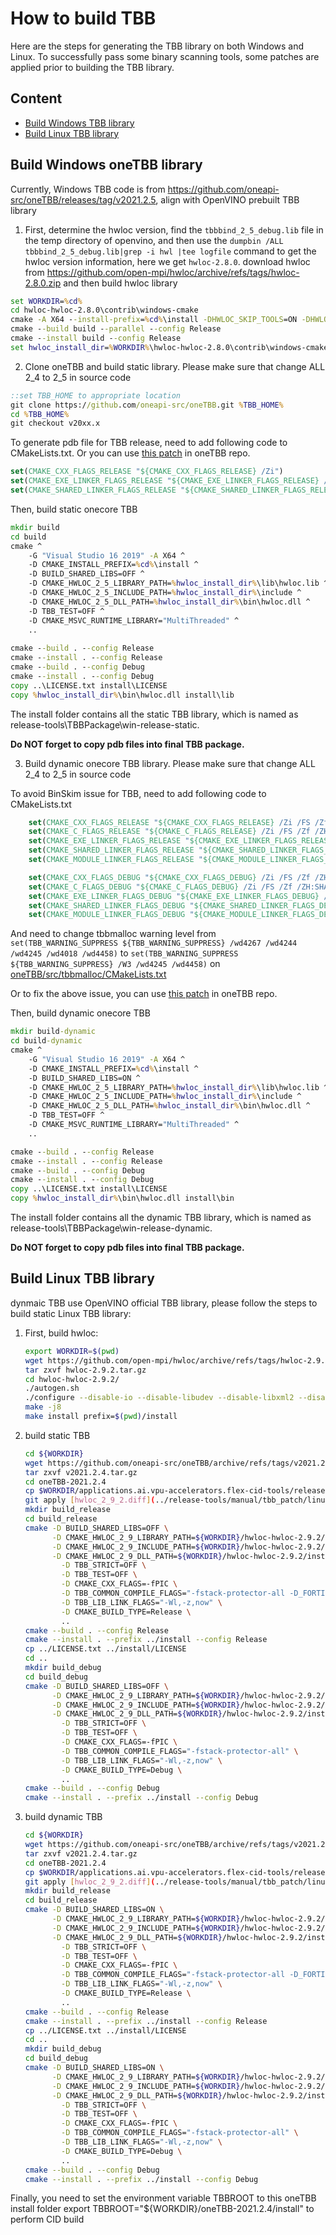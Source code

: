 # How to build TBB

Here are the steps for generating the TBB library on both Windows and Linux. To successfully pass some binary scanning tools, some patches are applied prior to building the TBB library.

## Content
* [Build Windows TBB library](#Build_Windows_TBB_library)
* [Build Linux TBB library](#Build_Linux_TBB_library)


## <span id="Build_Windows_TBB_library">Build Windows oneTBB library</span>

Currently, Windows TBB code is from https://github.com/oneapi-src/oneTBB/releases/tag/v2021.2.5, align with OpenVINO prebuilt TBB library

1. First, determine the hwloc version, find the ```tbbbind_2_5_debug.lib``` file in the temp directory of openvino, and then use the ```dumpbin /ALL tbbbind_2_5_debug.lib|grep -i hwl |tee logfile``` command to get the hwloc version information, here we get ```hwloc-2.8.0```. download hwloc from https://github.com/open-mpi/hwloc/archive/refs/tags/hwloc-2.8.0.zip and then build hwloc library

```bat
set WORKDIR=%cd%
cd hwloc-hwloc-2.8.0\contrib\windows-cmake
cmake -A X64 --install-prefix=%cd%\install -DHWLOC_SKIP_TOOLS=ON -DHWLOC_WITH_LIBXML2=OFF -DBUILD_SHARED_LIBS=ON -B build
cmake --build build --parallel --config Release
cmake --install build --config Release
set hwloc_install_dir=%WORKDIR%\hwloc-hwloc-2.8.0\contrib\windows-cmake\install
```

2. Clone oneTBB and build static library. Please make sure that change ALL 2_4 to 2_5 in source code

```bat
::set TBB_HOME to appropriate location
git clone https://github.com/oneapi-src/oneTBB.git %TBB_HOME%
cd %TBB_HOME%
git checkout v20xx.x
```

To generate pdb file for TBB release, need to add following code to CMakeLists.txt. Or you can use [this patch](../release-tools/manual/tbb_patch/windows/1.static_patch.diff) in oneTBB repo.

```cmake
set(CMAKE_CXX_FLAGS_RELEASE "${CMAKE_CXX_FLAGS_RELEASE} /Zi")
set(CMAKE_EXE_LINKER_FLAGS_RELEASE "${CMAKE_EXE_LINKER_FLAGS_RELEASE} /DEBUG /OPT:REF /OPT:ICF")
set(CMAKE_SHARED_LINKER_FLAGS_RELEASE "${CMAKE_SHARED_LINKER_FLAGS_RELEASE} /DEBUG /OPT:REF /OPT:ICF")
```

Then, build static onecore TBB

```bat
mkdir build
cd build
cmake ^
    -G "Visual Studio 16 2019" -A X64 ^
    -D CMAKE_INSTALL_PREFIX=%cd%\install ^
    -D BUILD_SHARED_LIBS=OFF ^
    -D CMAKE_HWLOC_2_5_LIBRARY_PATH=%hwloc_install_dir%\lib\hwloc.lib ^
    -D CMAKE_HWLOC_2_5_INCLUDE_PATH=%hwloc_install_dir%\include ^
    -D CMAKE_HWLOC_2_5_DLL_PATH=%hwloc_install_dir%\bin\hwloc.dll ^
    -D TBB_TEST=OFF ^
    -D CMAKE_MSVC_RUNTIME_LIBRARY="MultiThreaded" ^
    ..
        
cmake --build . --config Release
cmake --install . --config Release
cmake --build . --config Debug
cmake --install . --config Debug
copy ..\LICENSE.txt install\LICENSE
copy %hwloc_install_dir%\bin\hwloc.dll install\lib
```

The install folder contains all the static TBB library, which is named as release-tools\TBBPackage\win-release-static.

**Do NOT forget to copy pdb files into final TBB package.**

3. Build dynamic onecore TBB library. Please make sure that change ALL 2_4 to 2_5 in source code

To avoid BinSkim issue for TBB, need to add following code to CMakeLists.txt

```cmake
    set(CMAKE_CXX_FLAGS_RELEASE "${CMAKE_CXX_FLAGS_RELEASE} /Zi /FS /Zf /ZH:SHA_256 /guard:cf /Qspectre /sdl")
    set(CMAKE_C_FLAGS_RELEASE "${CMAKE_C_FLAGS_RELEASE} /Zi /FS /Zf /ZH:SHA_256 /guard:cf /Qspectre /sdl")
    set(CMAKE_EXE_LINKER_FLAGS_RELEASE "${CMAKE_EXE_LINKER_FLAGS_RELEASE} /DEBUG /OPT:REF /OPT:ICF /INCREMENTAL:NO /CETCOMPAT /guard:cf /sdl  /LTCG")
    set(CMAKE_SHARED_LINKER_FLAGS_RELEASE "${CMAKE_SHARED_LINKER_FLAGS_RELEASE} /DEBUG /OPT:REF /OPT:ICF /INCREMENTAL:NO /CETCOMPAT /guard:cf /sdl /LTCG")
    set(CMAKE_MODULE_LINKER_FLAGS_RELEASE "${CMAKE_MODULE_LINKER_FLAGS_RELEASE} /DEBUG /OPT:REF /OPT:ICF /INCREMENTAL:NO /CETCOMPAT /guard:cf /sdl /LTCG")

    set(CMAKE_CXX_FLAGS_DEBUG "${CMAKE_CXX_FLAGS_DEBUG} /Zi /FS /Zf /ZH:SHA_256 /guard:cf /Qspectre /sdl")
    set(CMAKE_C_FLAGS_DEBUG "${CMAKE_C_FLAGS_DEBUG} /Zi /FS /Zf /ZH:SHA_256 /guard:cf /Qspectre /sdl")
    set(CMAKE_EXE_LINKER_FLAGS_DEBUG "${CMAKE_EXE_LINKER_FLAGS_DEBUG} /DEBUG /OPT:REF /OPT:ICF /INCREMENTAL:NO /CETCOMPAT /guard:cf /sdl /LTCG")
    set(CMAKE_SHARED_LINKER_FLAGS_DEBUG "${CMAKE_SHARED_LINKER_FLAGS_DEBUG} /DEBUG /OPT:REF /OPT:ICF /INCREMENTAL:NO /CETCOMPAT /guard:cf /sdl /LTCG")
    set(CMAKE_MODULE_LINKER_FLAGS_DEBUG "${CMAKE_MODULE_LINKER_FLAGS_DEBUG} /DEBUG /OPT:REF /OPT:ICF /INCREMENTAL:NO /CETCOMPAT /guard:cf /sdl /LTCG")
```

And need to change tbbmalloc warning level from ```set(TBB_WARNING_SUPPRESS ${TBB_WARNING_SUPPRESS} /wd4267 /wd4244 /wd4245 /wd4018 /wd4458)``` to ```set(TBB_WARNING_SUPPRESS ${TBB_WARNING_SUPPRESS} /W3 /wd4245 /wd4458)``` on [oneTBB/src/tbbmalloc/CMakeLists.txt](https://github.com/oneapi-src/oneTBB/blob/47061f128b14f758d1a9d5e90d0cfc5fa9793b89/src/tbbmalloc/CMakeLists.txt#L50)

Or to fix the above issue, you can use [this patch](../release-tools/manual/tbb_patch/windows/2.2tbb_dynmaic.diff) in oneTBB repo.

Then, build dynamic onecore TBB

```bat
mkdir build-dynamic
cd build-dynamic
cmake ^
    -G "Visual Studio 16 2019" -A X64 ^
    -D CMAKE_INSTALL_PREFIX=%cd%\install ^
    -D BUILD_SHARED_LIBS=ON ^
    -D CMAKE_HWLOC_2_5_LIBRARY_PATH=%hwloc_install_dir%\lib\hwloc.lib ^
    -D CMAKE_HWLOC_2_5_INCLUDE_PATH=%hwloc_install_dir%\include ^
    -D CMAKE_HWLOC_2_5_DLL_PATH=%hwloc_install_dir%\bin\hwloc.dll ^
    -D TBB_TEST=OFF ^
    -D CMAKE_MSVC_RUNTIME_LIBRARY="MultiThreaded" ^
    ..

cmake --build . --config Release
cmake --install . --config Release
cmake --build . --config Debug
cmake --install . --config Debug
copy ..\LICENSE.txt install\LICENSE
copy %hwloc_install_dir%\bin\hwloc.dll install\bin
```

The install folder contains all the dynamic TBB library, which is named as release-tools\TBBPackage\win-release-dynamic.

**Do NOT forget to copy pdb files into final TBB package.**

## <span id="Build_Linux_TBB_library">Build Linux TBB library</span>

dynmaic TBB use OpenVINO official TBB library, please follow the steps to build static Linux TBB library:

1. First, build hwloc:

    ```sh
    export WORKDIR=$(pwd)
    wget https://github.com/open-mpi/hwloc/archive/refs/tags/hwloc-2.9.2.tar.gz
    tar zxvf hwloc-2.9.2.tar.gz
    cd hwloc-hwloc-2.9.2/
    ./autogen.sh
    ./configure --disable-io --disable-libudev --disable-libxml2 --disable-cairo CFLAGS="-fPIC -fstack-protector-all -D_FORTIFY_SOURCE=2 -O2"
    make -j8
    make install prefix=$(pwd)/install
    ```

2. build static TBB

    ```sh
    cd ${WORKDIR}
    wget https://github.com/oneapi-src/oneTBB/archive/refs/tags/v2021.2.4.tar.gz
    tar zxvf v2021.2.4.tar.gz
    cd oneTBB-2021.2.4
    cp $WORKDIR/applications.ai.vpu-accelerators.flex-cid-tools/release-tools/manual/tbb_patch/linux/hwloc_2_9_2.diff ./
    git apply [hwloc_2_9_2.diff](../release-tools/manual/tbb_patch/linux/hwloc_2_9_2.diff)
    mkdir build_release
    cd build_release
    cmake -D BUILD_SHARED_LIBS=OFF \
          -D CMAKE_HWLOC_2_9_LIBRARY_PATH=${WORKDIR}/hwloc-hwloc-2.9.2/install/lib/libhwloc.so \
          -D CMAKE_HWLOC_2_9_INCLUDE_PATH=${WORKDIR}/hwloc-hwloc-2.9.2/install/include \
          -D CMAKE_HWLOC_2_9_DLL_PATH=${WORKDIR}/hwloc-hwloc-2.9.2/install/lib \
            -D TBB_STRICT=OFF \
            -D TBB_TEST=OFF \
            -D CMAKE_CXX_FLAGS=-fPIC \
            -D TBB_COMMON_COMPILE_FLAGS="-fstack-protector-all -D_FORTIFY_SOURCE=2" \
            -D TBB_LIB_LINK_FLAGS="-Wl,-z,now" \
            -D CMAKE_BUILD_TYPE=Release \
            ..
    cmake --build . --config Release
    cmake --install . --prefix ../install --config Release
    cp ../LICENSE.txt ../install/LICENSE
    cd ..
    mkdir build_debug
    cd build_debug
    cmake -D BUILD_SHARED_LIBS=OFF \
          -D CMAKE_HWLOC_2_9_LIBRARY_PATH=${WORKDIR}/hwloc-hwloc-2.9.2/install/lib/libhwloc.so \
          -D CMAKE_HWLOC_2_9_INCLUDE_PATH=${WORKDIR}/hwloc-hwloc-2.9.2/install/include \
          -D CMAKE_HWLOC_2_9_DLL_PATH=${WORKDIR}/hwloc-hwloc-2.9.2/install/lib \
            -D TBB_STRICT=OFF \
            -D TBB_TEST=OFF \
            -D CMAKE_CXX_FLAGS=-fPIC \
	        -D TBB_COMMON_COMPILE_FLAGS="-fstack-protector-all" \
	        -D TBB_LIB_LINK_FLAGS="-Wl,-z,now" \
            -D CMAKE_BUILD_TYPE=Debug \
            ..
    cmake --build . --config Debug
    cmake --install . --prefix ../install --config Debug
    ```

3. build dynamic TBB

    ```sh
    cd ${WORKDIR}
    wget https://github.com/oneapi-src/oneTBB/archive/refs/tags/v2021.2.4.tar.gz
    tar zxvf v2021.2.4.tar.gz
    cd oneTBB-2021.2.4
    cp $WORKDIR/applications.ai.vpu-accelerators.flex-cid-tools/release-tools/manual/tbb_patch/linux/hwloc_2_9_2.diff ./
    git apply [hwloc_2_9_2.diff](../release-tools/manual/tbb_patch/linux/hwloc_2_9_2.diff)
    mkdir build_release
    cd build_release
    cmake -D BUILD_SHARED_LIBS=ON \
          -D CMAKE_HWLOC_2_9_LIBRARY_PATH=${WORKDIR}/hwloc-hwloc-2.9.2/install/lib/libhwloc.so \
          -D CMAKE_HWLOC_2_9_INCLUDE_PATH=${WORKDIR}/hwloc-hwloc-2.9.2/install/include \
          -D CMAKE_HWLOC_2_9_DLL_PATH=${WORKDIR}/hwloc-hwloc-2.9.2/install/lib \
            -D TBB_STRICT=OFF \
            -D TBB_TEST=OFF \
            -D CMAKE_CXX_FLAGS=-fPIC \
            -D TBB_COMMON_COMPILE_FLAGS="-fstack-protector-all -D_FORTIFY_SOURCE=2" \
            -D TBB_LIB_LINK_FLAGS="-Wl,-z,now" \
            -D CMAKE_BUILD_TYPE=Release \
            ..
    cmake --build . --config Release
    cmake --install . --prefix ../install --config Release
    cp ../LICENSE.txt ../install/LICENSE
    cd ..
    mkdir build_debug
    cd build_debug
    cmake -D BUILD_SHARED_LIBS=ON \
          -D CMAKE_HWLOC_2_9_LIBRARY_PATH=${WORKDIR}/hwloc-hwloc-2.9.2/install/lib/libhwloc.so \
          -D CMAKE_HWLOC_2_9_INCLUDE_PATH=${WORKDIR}/hwloc-hwloc-2.9.2/install/include \
          -D CMAKE_HWLOC_2_9_DLL_PATH=${WORKDIR}/hwloc-hwloc-2.9.2/install/lib \
            -D TBB_STRICT=OFF \
            -D TBB_TEST=OFF \
            -D CMAKE_CXX_FLAGS=-fPIC \
            -D TBB_COMMON_COMPILE_FLAGS="-fstack-protector-all" \
            -D TBB_LIB_LINK_FLAGS="-Wl,-z,now" \
            -D CMAKE_BUILD_TYPE=Debug \
            ..
    cmake --build . --config Debug
    cmake --install . --prefix ../install --config Debug
    ```

Finally, you need to set the environment variable TBBROOT to this oneTBB install folder
export TBBROOT="${WORKDIR}/oneTBB-2021.2.4/install" to perform CID build

[oneTBB Project]: https://github.com/oneapi-src/oneTBB